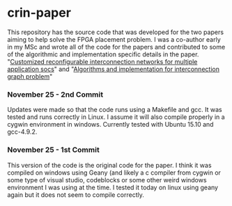 # crin-paper
This repository has the source code that was developed for the two papers aiming to help solve the FPGA placement problem. I was a co-author early in my MSc and wrote all of the code for the papers and contributed to some of the algorithmic and implementation specific details in the paper. "[Customized reconfigurable interconnection networks for multiple application socs](http://ieeexplore.ieee.org/xpl/freeabs_all.jsp?arnumber=4629991)" and "[Algorithms and implementation for interconnection graph problem](http://link.springer.com/chapter/10.1007%2F978-3-540-85097-7_19)"

### November 25 - 2nd Commit ###
Updates were made so that the code runs using a Makefile and gcc. It was tested and runs correctly in Linux. I assume it will also compile properly in a cygwin environment in windows. Currently tested with Ubuntu 15.10 and gcc-4.9.2.

### November 25 - 1st Commit ###
This version of the code is the original code for the paper. I think it was compiled on windows using Geany (and likely a c compiler from cygwin or some type of visual studio, codeblocks or some other weird windows environment I was using at the time. I tested it today on linux using geany again but it does not seem to compile correctly.
